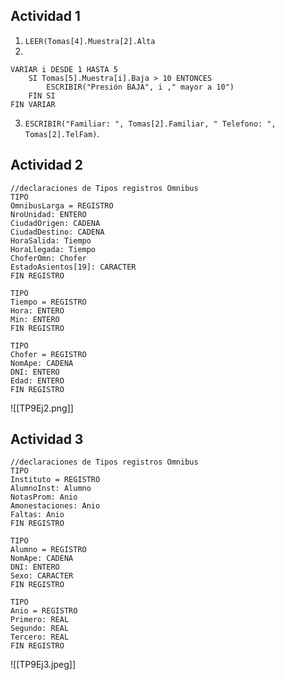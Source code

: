 ## Actividad 1
1. `LEER(Tomas[4].Muestra[2].Alta`
2. 
```
VARIAR i DESDE 1 HASTA 5
	SI Tomas[5].Muestra[i].Baja > 10 ENTONCES
		ESCRIBIR("Presión BAJA", i ," mayor a 10")
	FIN SI
FIN VARIAR
```
3. `ESCRIBIR("Familiar: ", Tomas[2].Familiar, " Telefono: ", Tomas[2].TelFam)`.
## Actividad 2
```
//declaraciones de Tipos registros Omnibus
TIPO 
OmnibusLarga = REGISTRO 
NroUnidad: ENTERO 
CiudadOrigen: CADENA
CiudadDestino: CADENA
HoraSalida: Tiempo
HoraLlegada: Tiempo
ChoferOmn: Chofer
EstadoAsientos[19]: CARACTER
FIN REGISTRO 

TIPO
Tiempo = REGISTRO 
Hora: ENTERO 
Min: ENTERO
FIN REGISTRO

TIPO 
Chofer = REGISTRO 
NomApe: CADENA 
DNI: ENTERO 
Edad: ENTERO 
FIN REGISTRO
```
![[TP9Ej2.png]]
## Actividad 3
```
//declaraciones de Tipos registros Omnibus
TIPO 
Instituto = REGISTRO 
AlumnoInst: Alumno 
NotasProm: Anio
Amonestaciones: Anio
Faltas: Anio
FIN REGISTRO

TIPO
Alumno = REGISTRO 
NomApe: CADENA 
DNI: ENTERO
Sexo: CARACTER
FIN REGISTRO

TIPO 
Anio = REGISTRO 
Primero: REAL
Segundo: REAL
Tercero: REAL
FIN REGISTRO
```
![[TP9Ej3.jpeg]]